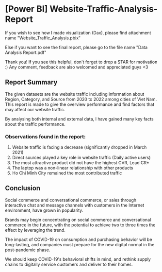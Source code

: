 # [Power BI] Website-Traffic-Analysis-Report

If you wish to see how I made visualization (Dax), please find attachment name "Website_Traffic_Analysis.pbix"

Else if you want to see the final report, please go to the file name "Data Analysis Report.pdf"

Thank you! If you see this helpful, don't forget to drop a STAR for motivation :) Any comment, feedback are also welcomed and appreciated guys <3

## Report Summary
The given datasets are the website traffic including information about Region, Category, and 
Source from 2020 to 2022 among cities of Viet Nam. This report is made to give the overview 
performance and find factors that may affect our website traffic.

By analysing both internal and external data, I have gained many key facts about the traffic performance.

### Observations found in the report:
1. Website traffic is facing a decrease (significantly dropped in March 2021)
2. Direct sources played a key role in website traffic (Daily active users)
3. The most attractive product did not have the highest CVR, Lead CR*
4. The laptop was a non-linear relationship with other products
5. Ho Chi Minh City remained the most contributed traffic

## Conclusion
Social commerce and conversational commerce, or sales through interactive chat and message 
channels with customers in the Internet environment, have grown in popularity.

Brands may begin concentrating on social commerce and conversational commerce in the 
future, with the potential to achieve two to three times the effect by leveraging the trend.

The impact of COVID-19 on consumption and purchasing behavior will be long-lasting, and 
companies must prepare for the new digital normal in the post-pandemic phase.

We should keep COVID-19's behavioral shifts in mind, and rethink supply chains to digitally 
service customers and deliver to their homes.
